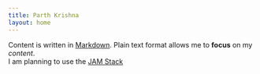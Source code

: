 ```yaml
---
title: Parth Krishna
layout: home
---
```


Content is written in [Markdown](https://learnxinyminutes.com/docs/markdown/). Plain text format allows me to **focus** on my *content*.   
I am planning to use the [JAM Stack](https://jamstack.org/)
